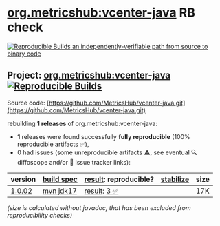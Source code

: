[org.metricshub:vcenter-java](https://central.sonatype.com/artifact/org.metricshub/vcenter-java/versions) RB check
=======

[![Reproducible Builds](https://reproducible-builds.org/images/logos/rb.svg) an independently-verifiable path from source to binary code](https://reproducible-builds.org/)

## Project: [org.metricshub:vcenter-java](https://central.sonatype.com/artifact/org.metricshub/vcenter-java/versions) [![Reproducible Builds](https://img.shields.io/endpoint?url=https://raw.githubusercontent.com/jvm-repo-rebuild/reproducible-central/master/content/org/metricshub/vcenter-java/badge.json)](https://github.com/jvm-repo-rebuild/reproducible-central/blob/master/content/org/metricshub/vcenter-java/README.md)

Source code: [https://github.com/MetricsHub/vcenter-java.git](https://github.com/MetricsHub/vcenter-java.git)

rebuilding **1 releases** of org.metricshub:vcenter-java:
- **1** releases were found successfully **fully reproducible** (100% reproducible artifacts :white_check_mark:),
- 0 had issues (some unreproducible artifacts :warning:, see eventual :mag: diffoscope and/or :memo: issue tracker links):

| version | [build spec](/BUILDSPEC.md) | [result](https://reproducible-builds.org/docs/jvm/): reproducible? | [stabilize](https://github.com/google/oss-rebuild/blob/main/cmd/stabilize/README.md) | size |
| -- | --------- | ------ | ------ | -- |
| [1.0.02](https://central.sonatype.com/artifact/org.metricshub/vcenter-java/1.0.02/pom) | [mvn jdk17](vcenter-java-1.0.02.buildspec) | [result](vcenter-java-1.0.02.buildinfo): [3 :white_check_mark: ](vcenter-java-1.0.02.buildcompare) | | 17K |

<i>(size is calculated without javadoc, that has been excluded from reproducibility checks)</i>
